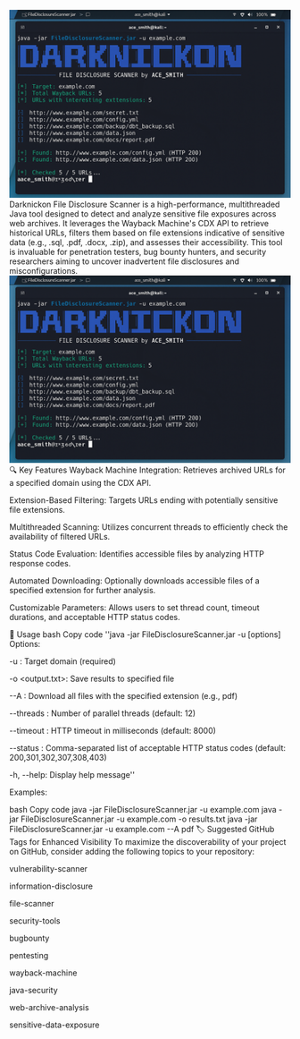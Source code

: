 ![ChatGPT Image](ChatGPT%20Image%20May%2019,%202025,%2008_33_37%20PM.png)
Darknickon File Disclosure Scanner is a high-performance, multithreaded Java tool designed to detect and analyze sensitive file exposures across web archives. It leverages the Wayback Machine's CDX API to retrieve historical URLs, filters them based on file extensions indicative of sensitive data (e.g., .sql, .pdf, .docx, .zip), and assesses their accessibility. This tool is invaluable for penetration testers, bug bounty hunters, and security researchers aiming to uncover inadvertent file disclosures and misconfigurations.
![ChatGPT Result](ChatGPT%20Image%20May%2019,%202025,%2008_33_37%20PM.png)
🔍 Key Features
Wayback Machine Integration: Retrieves archived URLs for a specified domain using the CDX API.

Extension-Based Filtering: Targets URLs ending with potentially sensitive file extensions.

Multithreaded Scanning: Utilizes concurrent threads to efficiently check the availability of filtered URLs.

Status Code Evaluation: Identifies accessible files by analyzing HTTP response codes.

Automated Downloading: Optionally downloads accessible files of a specified extension for further analysis.

Customizable Parameters: Allows users to set thread count, timeout durations, and acceptable HTTP status codes.

📘 Usage
bash
Copy code
''java -jar FileDisclosureScanner.jar -u <domain> [options]
Options:

-u <domain>: Target domain (required)

-o <output.txt>: Save results to specified file

--A <ext>: Download all files with the specified extension (e.g., pdf)

--threads <n>: Number of parallel threads (default: 12)

--timeout <ms>: HTTP timeout in milliseconds (default: 8000)

--status <codes>: Comma-separated list of acceptable HTTP status codes (default: 200,301,302,307,308,403)

-h, --help: Display help message''

Examples:

bash
Copy code
java -jar FileDisclosureScanner.jar -u example.com
java -jar FileDisclosureScanner.jar -u example.com -o results.txt
java -jar FileDisclosureScanner.jar -u example.com --A pdf
🏷️ Suggested GitHub Tags for Enhanced Visibility
To maximize the discoverability of your project on GitHub, consider adding the following topics to your repository:

vulnerability-scanner

information-disclosure

file-scanner

security-tools

bugbounty

pentesting

wayback-machine

java-security

web-archive-analysis

sensitive-data-exposure




